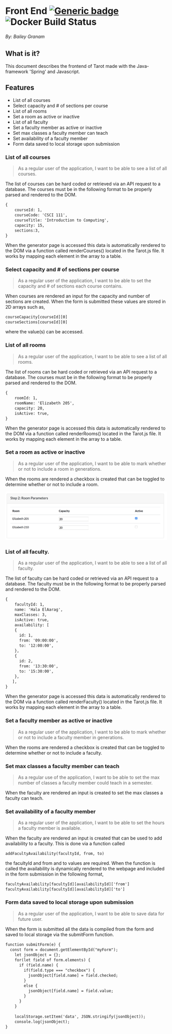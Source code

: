 # Front End [![Generic badge](https://img.shields.io/badge/Docker-Compatible-blue.svg)](https://www.docker.com/) ![Docker Build Status](https://img.shields.io/docker/build/wsdt/tarot.svg)
###### By: Bailey Granam

## What is it?
This document describes the frontend of Tarot made with the Java-framework 'Spring' and Javascript.

## Features
- List of all courses
- Select capacity and # of sections per course
- List of all rooms
- Set a room as active or inactive
- List of all faculty
- Set a faculty member as active or inactive
- Set max classes a faculty member can teach
- Set availability of a faculty member
- Form data saved to local storage upon submission

### List of all courses
> As a regular user of the application, I want to be able to see a list of all courses.

The list of courses can be hard coded or retrieved via an API request to a database. The courses must be in the following format to be properly parsed and rendered to the DOM. 
```
{
    courseId: 1,
    courseCode: 'CSCI 111',
    courseTitle: 'Introduction to Computing',
    capacity: 15,
    sections:3,
}
```

When the generator page is accessed this data is automatically rendered to the DOM via a function called renderCourses() located in the Tarot.js file. It works by mapping each element in the array to a table.

### Select capacity and # of sections per course
> As a regular user of the application, I want to be able to set the capacity and # of sections each course contains.

When courses are rendered an input for the capacity and number of sections are created. When the form is submitted these values are stored in 2D arrays such as,

```
courseCapacity[courseId][0]
courseSections[courseId][0]
```
where the value(s) can be accessed.

### List of all rooms
> As a regular user of the application, I want to be able to see a list of all rooms.

The list of rooms can be hard coded or retrieved via an API request to a database. The courses must be in the following format to be properly parsed and rendered to the DOM. 
```
{
    roomId: 1,
    roomName: 'Elizabeth 205',
    capacity: 20,
    isActive: true,
}
```

When the generator page is accessed this data is automatically rendered to the DOM via a function called renderRooms() located in the Tarot.js file. It works by mapping each element in the array to a table.

### Set a room as active or inactive
> As a regular user of the application, I want to be able to mark whether or not to include a room in generations.

When the rooms are rendered a checkbox is created that can be toggled to determine whether or not to include a room.

![alt text](https://github.com/StetsonMathCS/tarot/blob/master/docs/img/FrontEnd01 "Toggle room activity")

### List of all faculty.
> As a regular user of the application, I want to be able to see a list of all faculty.

The list of faculty can be hard coded or retrieved via an API request to a database. The faculty must be in the following format to be properly parsed and rendered to the DOM. 
```
{
    facultyId: 1,
    name: 'Hala ElAarag',
    maxClasses: 3,
    isActive: true,
    availability: [
    {
      id: 1,
      from: '09:00:00',
      to: '12:00:00',
    },
    {
      id: 2,
      from: '13:30:00',
      to: '15:30:00',
    },
   ],
}
```

When the generator page is accessed this data is automatically rendered to the DOM via a function called renderFaculty() located in the Tarot.js file. It works by mapping each element in the array to a table.

### Set a faculty member as active or inactive
> As a regular user of the application, I want to be able to mark whether or not to include a faculty member in generations.

When the rooms are rendered a checkbox is created that can be toggled to determine whether or not to include a faculty.

### Set max classes a faculty member can teach
> As a regular use of the application, I want to be able to set the max number of classes a faculty member could teach in a semester.

When the faculty are rendered an input is created to set the max classes a faculty can teach.

### Set availability of a faculty member
> As a regular user of the application, I want to be able to set the hours a faculty member is available.

When the faculty are rendered an input is created that can be used to add availability to a faculty. This is done via a function called 

```
addFacultyAvailability(facultyId, from, to)
```

the facultyId and from and to values are required. When the function is called the availability is dynamically rendered to the webpage and included in the form submission in the following format,

```
facultyAvailability[facultyId][availabilityId]['from']
facultyAvailability[facultyId][availabilityId]['to']
```

### Form data saved to local storage upon submission
> As a regular user of the application, I want to be able to save data for future user.

When the form is submitted all the data is compiled from the form and saved to local storage via the submitForm function.

```
function submitForm(e) {
  const form = document.getElementById("myForm");
    let jsonObject = {};
	for(let field of form.elements) {
	  if (field.name) {
	    if(field.type === "checkbox") {
	      jsonObject[field.name] = field.checked;
	    }
	    else {
	      jsonObject[field.name] = field.value;
	    }
	  }
	}

    localStorage.setItem('data', JSON.stringify(jsonObject));
	console.log(jsonObject);
}
```


